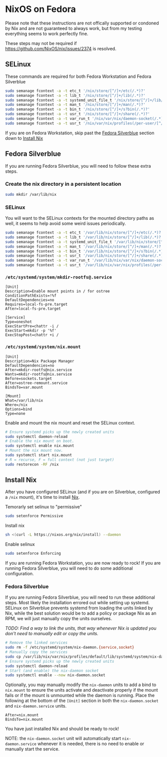 # NixOS on Fedora

Please note that these instructions are not offically supported or condoned by Nix and are not guaranteed to always work, but from my testing everything seems to work perfectly fine.

These steps may not be required if https://github.com/NixOS/nix/issues/2374 is resolved.

## SELinux

These commands are required for both Fedora Workstation and Fedora Silverblue
```bash
sudo semanage fcontext -a -t etc_t '/nix/store/[^/]+/etc(/.*)?'
sudo semanage fcontext -a -t lib_t '/nix/store/[^/]+/lib(/.*)?'
sudo semanage fcontext -a -t systemd_unit_file_t '/nix/store/[^/]+/lib/systemd/system(/.*)?'
sudo semanage fcontext -a -t man_t '/nix/store/[^/]+/man(/.*)?'
sudo semanage fcontext -a -t bin_t '/nix/store/[^/]+/s?bin(/.*)?'
sudo semanage fcontext -a -t usr_t '/nix/store/[^/]+/share(/.*)?'
sudo semanage fcontext -a -t var_run_t '/nix/var/nix/daemon-socket(/.*)?'
sudo semanage fcontext -a -t usr_t '/nix/var/nix/profiles(/per-user/[^/]+)?/[^/]+'
```

If you are on Fedora Workstation, skip past the [Fedora Silverblue](#fedora-silverblue) section down to [Install Nix](#install-nix)

## Fedora Silverblue

If you are running Fedora Silverblue, you will need to follow these extra steps.

### Create the nix directory in a persistent location
```bash
sudo mkdir /var/lib/nix
```

### SELinux

You will want to the SELinux contexts for the mounted directory paths as well, it seems to help avoid some weird issues periodically.

```bash
sudo semanage fcontext -a -t etc_t '/var/lib/nix/store/[^/]+/etc(/.*)?'
sudo semanage fcontext -a -t lib_t '/var/lib/nix/store/[^/]+/lib(/.*)?'
sudo semanage fcontext -a -t systemd_unit_file_t '/var/lib/nix/store/[^/]+/lib/systemd/system(/.*)?'
sudo semanage fcontext -a -t man_t '/var/lib/nix/store/[^/]+/man(/.*)?'
sudo semanage fcontext -a -t bin_t '/var/lib/nix/store/[^/]+/s?bin(/.*)?'
sudo semanage fcontext -a -t usr_t '/var/lib/nix/store/[^/]+/share(/.*)?'
sudo semanage fcontext -a -t var_run_t '/var/lib/nix/var/nix/daemon-socket(/.*)?'
sudo semanage fcontext -a -t usr_t '/var/lib/nix/var/nix/profiles(/per-user/[^/]+)?/[^/]+'
```

### `/etc/systemd/system/mkdir-rootfs@.service`
```unit file (systemd)
[Unit]
Description=Enable mount points in / for ostree
ConditionPathExists=!%f
DefaultDependencies=no
Requires=local-fs-pre.target
After=local-fs-pre.target

[Service]
Type=oneshot
ExecStartPre=chattr -i /
ExecStart=mkdir -p '%f'
ExecStopPost=chattr +i /
```

### `/etc/systemd/system/nix.mount`
```unit file (systemd)
[Unit]
Description=Nix Package Manager
DefaultDependencies=no
After=mkdir-rootfs@nix.service
Wants=mkdir-rootfs@nix.service
Before=sockets.target
After=ostree-remount.service
BindsTo=var.mount

[Mount]
What=/var/lib/nix
Where=/nix
Options=bind
Type=none
```

Enable and mount the nix mount and reset the SELinux context. 
```bash
# Ensure systemd picks up the newly created units
sudo systemctl daemon-reload
# Enable the nix mount on boot.
sudo systemctl enable nix.mount
# Mount the nix mount now.
sudo systemctl start nix.mount
# R = recurse, F = full context (not just target)
sudo restorecon -RF /nix
```

## Install Nix

After you have configured SELinux (and if you are on Silverblue, configured a `/nix` mount), it's time to install [Nix](https://github.com/NixOS/nix).

Temorarly set selinux to "permissive"

```bash
sudo setenforce Permissive
```

Install nix

```bash
sh <(curl -L https://nixos.org/nix/install) --daemon
```
Enable selinux

```bash
sudo setenforce Enforcing
```

If you are running Fedora Workstation, you are now ready to rock!  If you are running Fedora Silverblue, you will need to do some additional configuration.

### Fedora Silverblue

If you are running Fedora Silverblue, you will need to run these additional steps.  Most likely the installation errored out while setting up systemd.  SELinux on Silverblue prevents systemd from loading the units linked by Nix, while the best solution would be to add a policy or package Nix as an RPM, we will just manually copy the units ourselves.

*TODO: Find a way to link the units, that way whenever Nix is updated you don't need to manually edit or copy the units.*

```bash
# Remove the linked services
sudo rm -f /etc/systemd/system/nix-daemon.{service,socket}
# Manually copy the services
sudo cp /var/lib/nix/var/nix/profiles/default/lib/systemd/system/nix-daemon.{service,socket} /etc/systemd/system/
# Ensure systemd picks up the newly created units
sudo systemctl daemon-reload
# Start (and enable) the nix-daemon socket
sudo systemctl enable --now nix-daemon.socket
```

Optionally, you may manually modify the `nix-daemon` units to add a bind to `nix.mount` to ensure the units activate and deactivate properly if the mount fails or if the mount is unmounted while the daemon is running.  Place the following at the bottom of the `[Unit]` section in both the `nix-daemon.socket` and `nix-daemon.service` units.

```
After=nix.mount
BindsTo=nix.mount
```

You have just installed Nix and should be ready to rock!

NOTE: the `nix-daemon.socket` unit will automatically start `nix-daemon.service` whenever it is needed, there is no need to enable or manually start the service.
